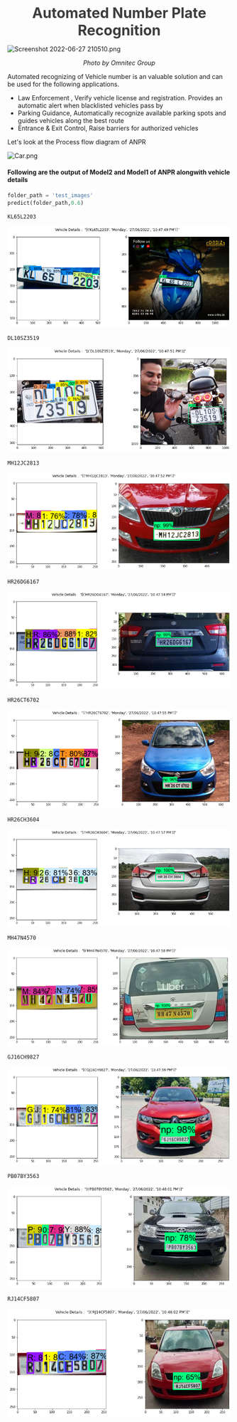<font size=+3 color="#3D3D3D"><center><b>Automated Number Plate Recognition</b></center></font>

![Screenshot 2022-06-27 210510.png](attachment:b1d0a681-22cc-4b68-813a-841a76287177.png)
<center><em>Photo by 
Omnitec Group </em></center>


Automated recognizing of Vehicle number is an valuable solution and can be used for the following applications.
 - Law Enforcement , Verify vehicle license and registration. Provides an automatic alert when blacklisted vehicles pass by
 - Parking Guidance, Automatically recognize available parking spots and guides vehicles along the best route
 - Entrance & Exit Control, Raise barriers for authorized vehicles
 
Let's look at the Process flow diagram of ANPR 

![Car.png](attachment:e8aa9aa0-ed7c-4ed4-8702-235d53e891ef.png)

#### Following are the output of Model2 and Model1 of ANPR alongwith vehicle details


```python
folder_path = 'test_images'
predict(folder_path,0.6)
```

    KL65L2203
    


    
![png](output_4_1.png)
    


    DL10SZ3519
    


    
![png](output_4_3.png)
    


    MH12JC2813
    


    
![png](output_4_5.png)
    


    HR26DG6167
    


    
![png](output_4_7.png)
    


    HR26CT6702
    


    
![png](output_4_9.png)
    


    HR26CH3604
    


    
![png](output_4_11.png)
    


    MH47N4570
    


    
![png](output_4_13.png)
    


    GJ16CH9827
    


    
![png](output_4_15.png)
    


    PB07BY3563
    


    
![png](output_4_17.png)
    


    RJ14CF5807
    


    
![png](output_4_19.png)
    



```python

```
